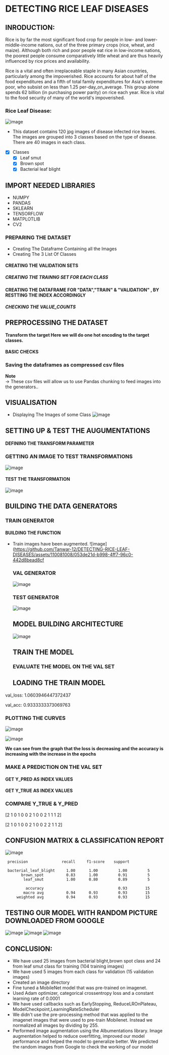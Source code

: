# DETECTING RICE LEAF DISEASES 


## INRODUCTION:
Rice is by far the most significant food crop for people in low- and lower-middle-income nations, out of the three primary crops (rice, wheat, and maize). Although both rich and poor people eat rice in low-income nations, the poorest people consume comparatively little wheat and are thus heavily influenced by rice prices and availability.

Rice is a vital and often irreplaceable staple in many Asian countries, particularly among the impoverished. Rice accounts for about half of the food expenditures and a fifth of total family expenditures for Asia's extreme poor, who subsist on less than 1.25 per-day_on_average. This group alone spends 62 billion (in purchasing power parity) on rice each year. Rice is vital to the food security of many of the world's impoverished.

### Rice Leaf Disease:
![image](https://github.com/Tanwar-12/DETECTING-RICE-LEAF-DISEASES/assets/110081008/a3d4216e-f5ee-4399-a40c-248c25ecdc72)

- This dataset contains 120 jpg images of disease infected rice leaves. The images are grouped into 3 classes based on the type of disease. There are 40 images in each class.

 - [X] Classes<br>
    - [x] Leaf smut
    - [x] Brown spot
    - [x] Bacterial leaf blight

## IMPORT NEEDED LIBRARIES
* NUMPY
* PANDAS
* SKLEARN
* TENSORFLOW
* MATPLOTLIB
* CV2
  
 ### PREPARING THE DATASET
* Creating The Dataframe Containing all the Images
* Creating The 3 List Of Classes
  
#### CREATING THE VALIDATION SETS 

##### CREATING THE TRAINNG SET FOR EACH CLASS

#### CREATING THE DATAFRAME FOR "DATA","TRAIN" & "VALIDATION" , BY RESTTING THE INDEX ACCORDINGLY

##### CHECKING THE VALUE_COUNTS

## PREPROCESSING THE DATASET
**Transform the target Here we will do one hot encoding to the target classes.**

#### BASIC CHECKS

 ###   Saving the dataframes as compressed csv files 
 <b>Note</b><br>
    → These csv files will allow us to use Pandas chunking to feed images into the generators.. <br>  
</div>

## VISUALISATION
* Displaying The Images of some Class
  ![image](https://github.com/Tanwar-12/DETECTING-RICE-LEAF-DISEASES/assets/110081008/ca5b13cd-59f5-4472-9a34-7551ace24a06)

## SETTING UP & TEST THE AUGUMENTATIONS

#### DEFINING THE TRANSFORM PARAMETER

### GETTING AN IMAGE TO TEST TRANSFORMATIONS
![image](https://github.com/Tanwar-12/DETECTING-RICE-LEAF-DISEASES/assets/110081008/a2cff4d7-58ee-47d8-b005-a059ffef8508)

#### TEST THE TRANSFORMATION
![image](https://github.com/Tanwar-12/DETECTING-RICE-LEAF-DISEASES/assets/110081008/99478b07-89ca-4d46-8554-241dbdbdc00a)

## BUILDING THE DATA GENERATORS
### TRAIN GENERATOR
#### BUILDING THE FUNCTION
* Train images have been augmented.
  ![image](https://github.com/Tanwar-12/DETECTING-RICE-LEAF-DISEASES/assets/110081008/053de21d-b998-4ff7-96c0-442d8bead8cf

  ### VAL GENERATOR
  ![image](https://github.com/Tanwar-12/DETECTING-RICE-LEAF-DISEASES/assets/110081008/3e911572-090f-4bc9-8446-f55f4db3e8c6)

  ### TEST GENERATOR
  ![image](https://github.com/Tanwar-12/DETECTING-RICE-LEAF-DISEASES/assets/110081008/9f917151-ae5a-45d3-9db6-438e773ce2d9)
  ## MODEL BUILDING ARCHITECTURE
  ![image](https://github.com/Tanwar-12/DETECTING-RICE-LEAF-DISEASES/assets/110081008/746f160b-8d0e-4a1c-bcbd-a081fbcc3988)
  ## TRAIN THE MODEL
  ### EVALUATE THE MODEL ON THE VAL SET
  ## LOADING THE TRAIN MODEL
val_loss: 1.0603946447372437

val_acc: 0.9333333373069763

### PLOTTING THE CURVES

![image](https://github.com/Tanwar-12/DETECTING-RICE-LEAF-DISEASES/assets/110081008/24f34489-b6a6-4fc6-866c-058285882283)

![image](https://github.com/Tanwar-12/DETECTING-RICE-LEAF-DISEASES/assets/110081008/88809ab0-e7ed-4f56-aace-5784595d14bd)

**We can see from the graph that the loss is decreasing and the accuracy is increasing with the increase in the epochs**

### MAKE A PREDICTION ON THE VAL SET
#### GET Y_PRED AS INDEX VALUES
#### GET Y_TRUE AS INDEX VALUES
### COMPARE Y_TRUE & Y_PRED
[2 1 0 1 0 0 2 1 0 0 2 1 1 1 2]

[2 1 0 1 0 0 2 1 0 0 2 2 1 1 2]

## CONFUSION MATRIX & CLASSIFICATION REPORT
![image](https://github.com/Tanwar-12/DETECTING-RICE-LEAF-DISEASES/assets/110081008/f8a13b74-63f8-4ec0-86ec-c903e12db5b5)


     precision               recall     f1-score    support

     bacterial_leaf_blight     1.00      1.00         1.00         5
           brown_spot          0.83      1.00         0.91         5
            leaf_smut          1.00      0.80         0.89         5

             accuracy                                 0.93        15
            macro avg          0.94      0.93         0.93        15
         weighted avg          0.94      0.93         0.93        15
  ## TESTING OUR MODEL WITH RANDOM PICTURE DOWNLOADED FROM GOOGLE 
  ![image](https://github.com/Tanwar-12/DETECTING-RICE-LEAF-DISEASES/assets/110081008/0abd8916-f408-4e40-8380-caeb6896f25f)
  ![image](https://github.com/Tanwar-12/DETECTING-RICE-LEAF-DISEASES/assets/110081008/62bb0f3b-c93f-44a0-90ee-e7d6411d494a)
  ![image](https://github.com/Tanwar-12/DETECTING-RICE-LEAF-DISEASES/assets/110081008/52053f58-b7c9-4d09-b470-85299bf0a2b2)

  ## CONCLUSION:
* We have used 25 images from bacterial blight,brown spot class and 24 from leaf smut class for training (104 training images)
* We have used 5 images from each class for validation (15 validation images)
* Created an image directory
* Fine tuned a MobileNet model that was pre-trained on imagenet.
* Used Adam optimizer, categorical crossentropy loss and a constant learning rate of 0.0001
* We have used callbacks such as EarlyStopping, ReduceLROnPlateau, ModelCheckpoint,LearningRateScheduler
* We didn't use the pre-processing method that was applied to the imagenet images that were used to pre-train Mobilenet. Instead we normalized all images by dividing by 255.
* Performed image augmentation using the Albumentations library. Image augmentation helped to reduce overfitting, improved our model performance and helped the model to generalize better.
We predicted the random images from Google to check the working of our model




